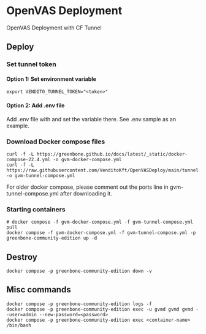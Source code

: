 # OpenVAS Deployment
OpenVAS Deployment with CF Tunnel

## Deploy

### Set tunnel token

#### Option 1: Set environment variable

    export VENDITO_TUNNEL_TOKEN="<token>"

#### Option 2: Add .env file

Add .env file with and set the variable there. See .env.sample as an example.

### Download Docker compose files

    curl -f -L https://greenbone.github.io/docs/latest/_static/docker-compose-22.4.yml -o gvm-docker-compose.yml
    curl -f -L https://raw.githubusercontent.com/VenditoKft/OpenVASDeploy/main/tunnel.yml -o gvm-tunnel-compose.yml

For older docker compose, please comment out the ports line in gvm-tunnel-compose.yml after downloading it.
   
### Starting containers

    # docker compose -f gvm-docker-compose.yml -f gvm-tunnel-compose.yml pull
    docker compose -f gvm-docker-compose.yml -f gvm-tunnel-compose.yml -p greenbone-community-edition up -d

## Destroy

    docker compose -p greenbone-community-edition down -v

## Misc commands

    docker compose -p greenbone-community-edition logs -f
    docker compose -p greenbone-community-edition exec -u gvmd gvmd gvmd --user=admin --new-password=<password>
    docker compose -p greenbone-community-edition exec <container-name> /bin/bash
